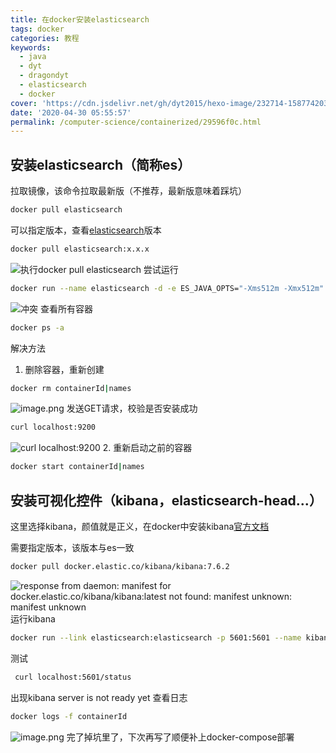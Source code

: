 ```yaml
---
title: 在docker安装elasticsearch
tags: docker
categories: 教程
keywords:
  - java
  - dyt
  - dragondyt
  - elasticsearch
  - docker
cover: 'https://cdn.jsdelivr.net/gh/dyt2015/hexo-image/232714-1587742034b2eb.jpg'
date: '2020-04-30 05:55:57'
permalink: /computer-science/containerized/29596f0c.html
---
```

<!--more-->
## 安装elasticsearch（简称es）
拉取镜像，该命令拉取最新版（不推荐，最新版意味着踩坑）
```bash
docker pull elasticsearch
```
可以指定版本，查看[elasticsearch](https://hub.docker.com/_/elasticsearch)版本
```bash
docker pull elasticsearch:x.x.x
```
![执行docker pull elasticsearch](https://i.loli.net/2020/04/28/xIZKV5LsY16oDyO.png)
尝试运行
```bash
docker run --name elasticsearch -d -e ES_JAVA_OPTS="-Xms512m -Xmx512m" -p 9200:9200 -p 9300:9300 elasticsearch:latest
```
![冲突](https://i.loli.net/2020/04/29/fPN3OEz4Qno12b9.png)
查看所有容器
```bash
docker ps -a
```
解决方法
1. 删除容器，重新创建
```bash
docker rm containerId|names
```
![image.png](https://i.loli.net/2020/04/29/lfQk1gjGZtdcmR6.png)
发送GET请求，校验是否安装成功
```bash
curl localhost:9200
```
![curl localhost:9200](https://i.loli.net/2020/04/29/fgC7MHy3569aQh2.png)
2. 重新启动之前的容器
```bash
docker start containerId|names
```
## 安装可视化控件（kibana，elasticsearch-head...）
这里选择kibana，颜值就是正义，在docker中安装kibana[官方文档](https://www.elastic.co/guide/cn/kibana/current/docker.html)

需要指定版本，该版本与es一致
```bash
docker pull docker.elastic.co/kibana/kibana:7.6.2
```
![ response from daemon: manifest for docker.elastic.co/kibana/kibana:latest not found: manifest unknown: manifest unknown
](https://i.loli.net/2020/04/29/ouJnFqjbIe2OYpX.png)
运行kibana
```bash
docker run --link elasticsearch:elasticsearch -p 5601:5601 --name kibana -d docker.elastic.co/kibana/kibana:7.6.2
```
测试
```bash
 curl localhost:5601/status
```
出现kibana server is not ready yet
查看日志
```bash
docker logs -f containerId
```
![image.png](https://i.loli.net/2020/04/29/jTbGMCAv8UVYpqP.png)
完了掉坑里了，下次再写了顺便补上docker-compose部署



